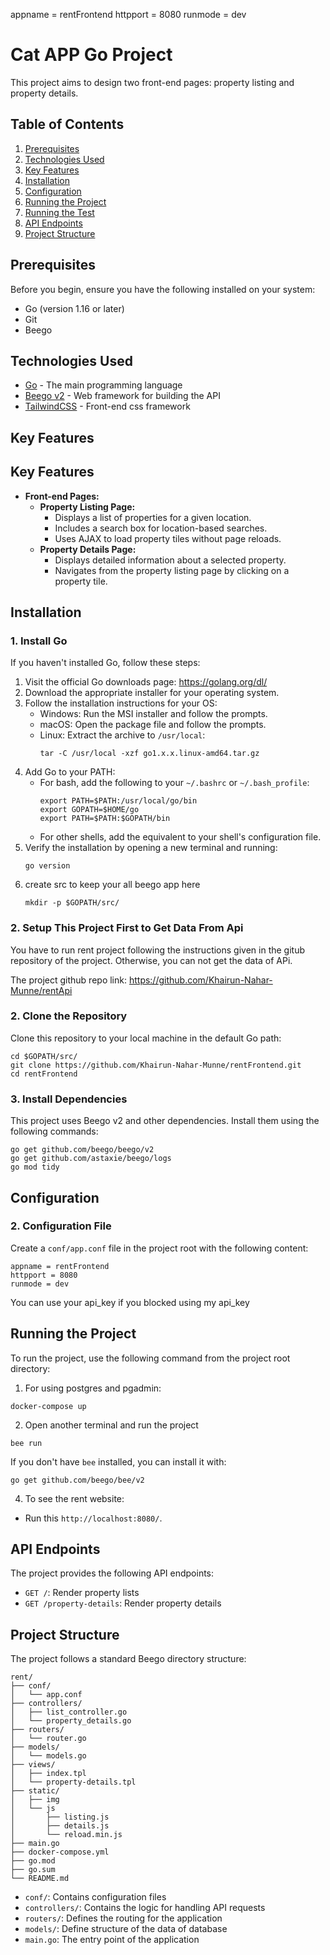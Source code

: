 appname = rentFrontend
httpport = 8080
runmode = dev
# Cat APP Go Project

This project aims to design two front-end pages: property listing and property details.

## Table of Contents

1. [Prerequisites](#prerequisites)
2. [Technologies Used](#technologies-used)
3. [Key Features](#key-features)
4. [Installation](#installation)
5. [Configuration](#configuration)
6. [Running the Project](#running-the-project)
6. [Running the Test](#running-the-test)
7. [API Endpoints](#api-endpoints)
8. [Project Structure](#project-structure)
## Prerequisites

Before you begin, ensure you have the following installed on your system:

- Go (version 1.16 or later)
- Git
- Beego

## Technologies Used

- [Go](https://golang.org/) - The main programming language
- [Beego v2](https://github.com/beego/beego) - Web framework for building the API
- [TailwindCSS](https://tailwindcss.com/) - Front-end css framework


## Key Features

## Key Features
- **Front-end Pages:**
  - **Property Listing Page:**
    - Displays a list of properties for a given location.
    - Includes a search box for location-based searches.
    - Uses AJAX to load property tiles without page reloads.
  - **Property Details Page:**
    - Displays detailed information about a selected property.
    - Navigates from the property listing page by clicking on a property tile.

## Installation

### 1. Install Go

If you haven't installed Go, follow these steps:

1. Visit the official Go downloads page: https://golang.org/dl/
2. Download the appropriate installer for your operating system.
3. Follow the installation instructions for your OS:
   - Windows: Run the MSI installer and follow the prompts.
   - macOS: Open the package file and follow the prompts.
   - Linux: Extract the archive to `/usr/local`:
     ```
     tar -C /usr/local -xzf go1.x.x.linux-amd64.tar.gz
     ```
4. Add Go to your PATH:
   - For bash, add the following to your `~/.bashrc` or `~/.bash_profile`:
     ```
     export PATH=$PATH:/usr/local/go/bin
     export GOPATH=$HOME/go
     export PATH=$PATH:$GOPATH/bin
     ```
   - For other shells, add the equivalent to your shell's configuration file.
5. Verify the installation by opening a new terminal and running:
      ```
      go version
      ```
6. create src to keep your  all beego app here
      ```
      mkdir -p $GOPATH/src/
      ```
### 2. Setup This Project First to Get Data From Api

You have to run rent project following the instructions given in the gitub repository of the project. Otherwise, you can not get the data of APi.

The  project github repo link: https://github.com/Khairun-Nahar-Munne/rentApi

### 2. Clone the Repository

Clone this repository to your local machine in the default Go path:

```
cd $GOPATH/src/ 
git clone https://github.com/Khairun-Nahar-Munne/rentFrontend.git
cd rentFrontend
```

### 3. Install Dependencies

This project uses Beego v2 and other dependencies. Install them using the following commands:

```
go get github.com/beego/beego/v2
go get github.com/astaxie/beego/logs
go mod tidy
```


## Configuration

### 2. Configuration File

Create a `conf/app.conf` file in the project root with the following content:

```
appname = rentFrontend
httpport = 8080
runmode = dev
```
You can use your api_key if you blocked using my api_key
## Running the Project

To run the project, use the following command from the project root directory:

1. For using postgres and pgadmin:
```
docker-compose up
```
2. Open another terminal and run the project

```
bee run
```

If you don't have `bee` installed, you can install it with:

```
go get github.com/beego/bee/v2
```

4. To see the rent website: 
- Run this `http://localhost:8080/`.


## API Endpoints

The project provides the following API endpoints:

- `GET /`: Render property lists
- `GET /property-details`: Render property details

## Project Structure

The project follows a standard Beego directory structure:

```
rent/
├── conf/
│   └── app.conf
├── controllers/
│   ├── list_controller.go
│   └── property_details.go
├── routers/
│   └── router.go
├── models/
│   └── models.go
├── views/
│   ├── index.tpl
│   └── property-details.tpl
├── static/
│   ├── img
│   └── js
│       ├── listing.js
│       ├── details.js
│       └── reload.min.js
├── main.go
├── docker-compose.yml
├── go.mod
├── go.sum
└── README.md
```

- `conf/`: Contains configuration files
- `controllers/`: Contains the logic for handling API requests 
- `routers/`: Defines the routing for the application
- `models/`: Define structure of the data of database
- `main.go`: The entry point of the application

